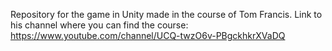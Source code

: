 Repository for the game in Unity made in the course of Tom Francis.
Link to his channel where you can find the course:
https://www.youtube.com/channel/UCQ-twzO6v-PBgckhkrXVaDQ
